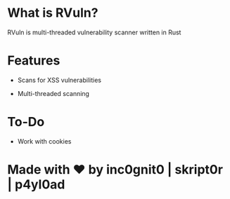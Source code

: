 # What is RVuln?

RVuln is multi-threaded vulnerability scanner written in Rust

# Features

- Scans for XSS vulnerabilities

- Multi-threaded scanning

# To-Do

- Work with cookies

# Made with ❤ by inc0gnit0 | skript0r | p4yl0ad

